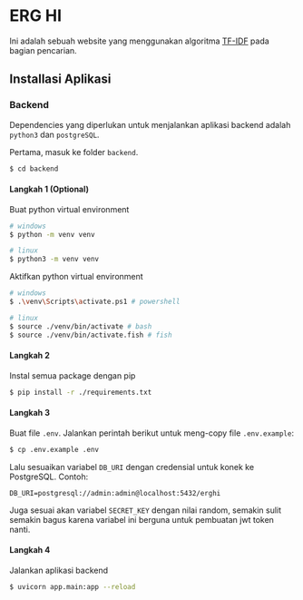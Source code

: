 # ERG HI

Ini adalah sebuah website yang menggunakan algoritma [TF-IDF](https://id.wikipedia.org/wiki/Tf%E2%80%93idf) pada bagian pencarian.

## Installasi Aplikasi

### Backend
    
Dependencies yang diperlukan untuk menjalankan aplikasi backend adalah `python3` dan `postgreSQL`.

Pertama, masuk ke folder `backend`.

```bash
$ cd backend
```

#### Langkah 1 (Optional)

Buat python virtual environment

```bash
# windows
$ python -m venv venv

# linux
$ python3 -m venv venv
```

Aktifkan python virtual environment

```bash
# windows
$ .\venv\Scripts\activate.ps1 # powershell

# linux
$ source ./venv/bin/activate # bash
$ source ./venv/bin/activate.fish # fish
```

#### Langkah 2

Instal semua package dengan pip

```bash
$ pip install -r ./requirements.txt
```

#### Langkah 3

Buat file `.env`. Jalankan perintah berikut untuk meng-copy file `.env.example`:

```bash
$ cp .env.example .env
```

Lalu sesuaikan variabel `DB_URI` dengan credensial untuk konek ke PostgreSQL. Contoh:

```
DB_URI=postgresql://admin:admin@localhost:5432/erghi
```

Juga sesuai akan variabel `SECRET_KEY` dengan nilai random, semakin sulit semakin bagus karena variabel ini berguna untuk pembuatan jwt token nanti.

#### Langkah 4

Jalankan aplikasi backend

```bash
$ uvicorn app.main:app --reload
```
